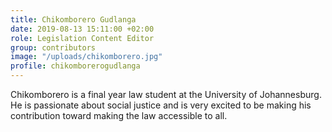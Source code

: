 ```yaml
---
title: Chikomborero Gudlanga
date: 2019-08-13 15:11:00 +02:00
role: Legislation Content Editor
group: contributors
image: "/uploads/chikomborero.jpg"
profile: chikomborerogudlanga
---
```


Chikomborero is a final year law student at the University of Johannesburg. He is passionate about social justice and is very excited to be making his contribution toward making the law accessible to all.